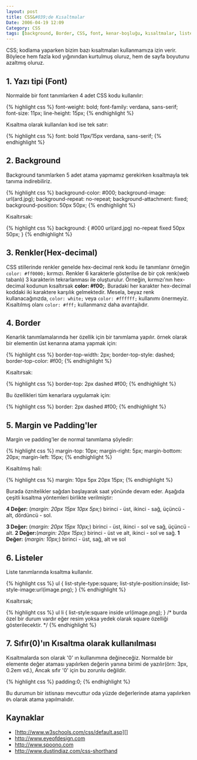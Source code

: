 ```yaml
---
layout: post
title: CSS&#039;de Kısaltmalar
Date: 2006-04-19 12:09
Category: CSS
tags: [background, Border, CSS, font, kenar-boşluğu, kısaltmalar, liste, Margin, Padding, renk]
---
```


CSS; kodlama yaparken bizim bazı kısaltmaları kullanmamıza izin verir.
Böylece hem fazla kod yığınından kurtulmuş oluruz, hem de sayfa
boyutunu azaltmış oluruz.

## 1. Yazı tipi (Font)

Normalde bir font tanımlarken 4 adet CSS kodu kullanılır:

{% highlight css %}
font-weight: bold;
font-family: verdana, sans-serif;
font-size: 11px;
line-height: 15px;
{% endhighlight %}

Kısaltma olarak kullanılan kod ise tek satır:

{% highlight css %}
font: bold 11px/15px verdana, sans-serif;
{% endhighlight %}

## 2. Background

Background tanımlarken 5 adet atama yapmamız gerekirken kısaltmayla tek tanıma indirebiliriz.

{% highlight css %}
background-color: #000;
background-image: url(ard.jpg);
background-repeat: no-repeat;
background-attachment: fixed;
background-position: 50px 50px;
{% endhighlight %}

Kısaltırsak:

{% highlight css %}
background: {
    #000 url(ard.jpg) no-repeat fixed 50px 50px;
}
{% endhighlight %}

## 3. Renkler(Hex-decimal)

CSS stillerinde renkler genelde hex-decimal renk kodu ile tanımlanır
örneğin `color: #ff0000;` kırmızı. Renkler 6 karakterle
gösterilse de bir çok renk(web tabanlı) 3 karakterin tekrarlanması ile
oluşturulur. Örneğin, kırmızı'nın hex-decimal kodunun kısaltırsak
**color: #f00;**. Buradaki her karakter hex-decimal koddaki iki
karaktere karşılık gelmektedir. Mesela, beyaz renk kullanacağınızda,
`color: white;` veya `color: #ffffff;` kullanımı önermeyiz.
Kısaltılmış olanı `color: #fff;` kullanmanız daha avantajlıdır.

## 4. Border

Kenarlık tanımlamalarında her özellik için bir tanımlama yapılır. örnek
olarak bir elementin üst kenarına atama yapmak için:

{% highlight css %}
border-top-width: 2px;
border-top-style: dashed;
border-top-color: #f00;
{% endhighlight %}

Kısaltırsak:

{% highlight css %}
border-top: 2px dashed #f00;
{% endhighlight %}

Bu özellikleri tüm kenarlara uygulamak için:

{% highlight css %}
border: 2px dashed #f00;
{% endhighlight %}

## 5. Margin ve Padding'ler

Margin ve padding'ler de normal tanımlama şöyledir:

{% highlight css %}
margin-top: 10px;
margin-right: 5px;
margin-bottom: 20px;
margin-left: 15px;
{% endhighlight %}

Kısaltılmış hali:

{% highlight css %}
margin: 10px 5px 20px 15px;
{% endhighlight %}

Burada öznitelikler sağdan başlayarak saat yönünde devam eder. Aşağıda çeşitli
kısaltma yöntemleri birlikte verilmiştir:

**4 Değer:** (*margin: 20px 15px 10px 5px;*) birinci - üst, ikinci -
sağ, üçüncü - alt, dördüncü - sol.

**3 Değer:** (*margin: 20px 15px 10px;*) birinci - üst, ikinci - sol ve
sağ, üçüncü - alt. **2 Değer:**(*margin: 20px 15px;*) birinci - üst ve
alt, ikinci - sol ve sağ. **1 Değer:** (*margin: 10px;*) birinci - üst,
sağ, alt ve sol

## 6. Listeler

Liste tanımlarında kısaltma kullanılır.

{% highlight css %}
ul {
    list-style-type:square;
    list-style-position:inside;
    list-style-image:url(image.png);
}
{% endhighlight %}

Kısaltırsak;

{% highlight css %}
ul li {
    list-style:square inside url(image.png);
} /* burda özel bir durum vardır eğer resim yoksa yedek olarak square özelliği gösterilecektir. */
{% endhighlight %}

## 7. Sıfır(0)'ın Kısaltma olarak kullanılması

Kısaltmalarda son olarak '0' ın kullanımına değineceğiz. Normalde bir
elemente değer ataması yapılırken değerin yanına birimi de yazılır(örn:
3px, 0.2em vd.), Ancak sıfır '0' için bu zorunlu değildir.

{% highlight css %}
padding:0;
{% endhighlight %}

Bu durumun bir istisnası mevcuttur oda yüzde değerlerinde atama yapılırken `0%` olarak atama
yapılmalıdır.

## Kaynaklar

-   [http://www.w3schools.com/css/default.asp][]
-   http://www.eyeofdesign.com
-   http://www.spoono.com
-   http://www.dustindiaz.com/css-shorthand


  [http://www.w3schools.com/css/default.asp]: http://www.w3schools.com/css/default.asp
